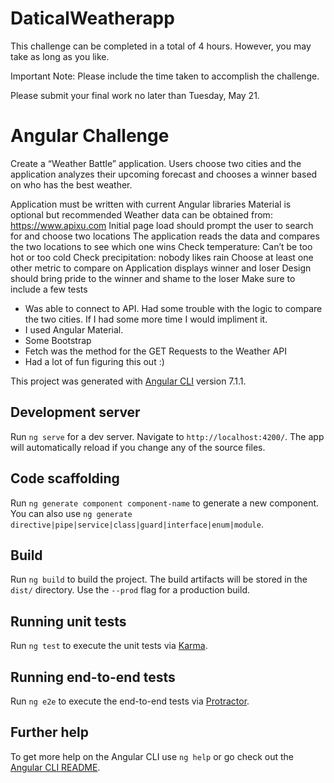 # DaticalWeatherapp

This challenge can be completed in a total of 4 hours. However, you may take as long as you like.

Important Note: Please include the time taken to accomplish the challenge.

Please submit your final work no later than Tuesday, May 21.

# Angular Challenge

Create a “Weather Battle” application. Users choose two cities and the application analyzes their upcoming forecast and chooses a winner based on who has the best weather.

Application must be written with current Angular libraries
Material is optional but recommended
Weather data can be obtained from: https://www.apixu.com
Initial page load should prompt the user to search for and choose two locations
The application reads the data and compares the two locations to see which one wins
Check temperature: Can’t be too hot or too cold
Check precipitation: nobody likes rain
Choose at least one other metric to compare on
Application displays winner and loser
Design should bring pride to the winner and shame to the loser
Make sure to include a few tests

- Was able to connect to API. Had some trouble with the logic to compare the two cities. If I had some more time I would impliment it.
- I used Angular Material.
- Some Bootstrap
- Fetch was the method for the GET Requests to the Weather API
- Had a lot of fun figuring this out :) 

This project was generated with [Angular CLI](https://github.com/angular/angular-cli) version 7.1.1.

## Development server

Run `ng serve` for a dev server. Navigate to `http://localhost:4200/`. The app will automatically reload if you change any of the source files.

## Code scaffolding

Run `ng generate component component-name` to generate a new component. You can also use `ng generate directive|pipe|service|class|guard|interface|enum|module`.

## Build

Run `ng build` to build the project. The build artifacts will be stored in the `dist/` directory. Use the `--prod` flag for a production build.

## Running unit tests

Run `ng test` to execute the unit tests via [Karma](https://karma-runner.github.io).

## Running end-to-end tests

Run `ng e2e` to execute the end-to-end tests via [Protractor](http://www.protractortest.org/).

## Further help

To get more help on the Angular CLI use `ng help` or go check out the [Angular CLI README](https://github.com/angular/angular-cli/blob/master/README.md).
